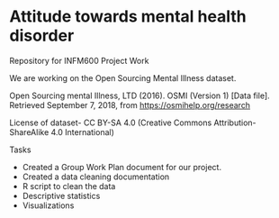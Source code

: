 # Attitude towards mental health disorder
Repository for INFM600 Project Work

We are working on the Open Sourcing Mental Illness dataset.

Open Sourcing mental Illness, LTD (2016). OSMI (Version 1) [Data file]. Retrieved September 7, 2018, from https://osmihelp.org/research

License of dataset-
CC BY-SA 4.0 (Creative Commons Attribution-ShareAlike 4.0 International) 

Tasks
- Created a Group Work Plan document for our project. 
- Created a data cleaning documentation
- R script to clean the data
- Descriptive statistics
- Visualizations
